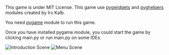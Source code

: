 This game is under MIT License.
This game use [pygwidgets](https://github.com/IrvKalb/pygwidgets) and [pyghelpers](
https://github.com/IrvKalb/pyghelpers) modules created by Irv Kalb.

You need [pygame](https://pypi.org/project/pygame/) module to run this game.

Once you have installed pygame module,
you could start the game by clicking
main.py or run main.py on some IDEs.

<img src="https://user-images.githubusercontent.com/41234182/226311778-a5e962f1-b771-4b5e-8f40-ab8ea779c487.png" alt="Introduction Scene"> 

<img src="https://user-images.githubusercontent.com/41234182/226312720-0ab12028-6be2-4dd4-9854-e63748e980b2.png" alt="Menu Scene">
          

